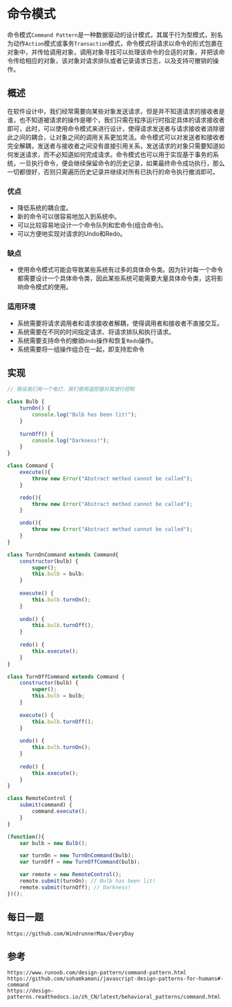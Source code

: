 # 命令模式
命令模式`Command Pattern`是一种数据驱动的设计模式，其属于行为型模式，别名为动作`Action`模式或事务`Transaction`模式，命令模式将请求以命令的形式包裹在对象中，并传给调用对象，调用对象寻找可以处理该命令的合适的对象，并把该命令传给相应的对象，该对象对请求排队或者记录请求日志，以及支持可撤销的操作。

## 概述
在软件设计中，我们经常需要向某些对象发送请求，但是并不知道请求的接收者是谁，也不知道被请求的操作是哪个，我们只需在程序运行时指定具体的请求接收者即可，此时，可以使用命令模式来进行设计，使得请求发送者与请求接收者消除彼此之间的耦合，让对象之间的调用关系更加灵活。命令模式可以对发送者和接收者完全解耦，发送者与接收者之间没有直接引用关系，发送请求的对象只需要知道如何发送请求，而不必知道如何完成请求。命令模式也可以用于实现基于事务的系统，一旦执行命令，便会继续保留命令的历史记录，如果最终命令成功执行，那么一切都很好，否则只需遍历历史记录并继续对所有已执行的命令执行撤消即可。

### 优点
* 降低系统的耦合度。
* 新的命令可以很容易地加入到系统中。
* 可以比较容易地设计一个命令队列和宏命令(组合命令)。
* 可以方便地实现对请求的Undo和Redo。

### 缺点
* 使用命令模式可能会导致某些系统有过多的具体命令类。因为针对每一个命令都需要设计一个具体命令类，因此某些系统可能需要大量具体命令类，这将影响命令模式的使用。

### 适用环境
* 系统需要将请求调用者和请求接收者解耦，使得调用者和接收者不直接交互。
* 系统需要在不同的时间指定请求、将请求排队和执行请求。
* 系统需要支持命令的撤销`Undo`操作和恢复`Redo`操作。
* 系统需要将一组操作组合在一起，即支持宏命令

## 实现

```javascript
// 假设我们有一个电灯，我们使用遥控器对其进行控制

class Bulb {
    turnOn() {
        console.log("Bulb has been lit!");
    }
    
    turnOff() {
        console.log("Darkness!");
    }
}

class Command {
    execute(){
        throw new Error("Abstract method cannot be called");
    }

    redo(){
        throw new Error("Abstract method cannot be called");
    }

    undo(){
        throw new Error("Abstract method cannot be called");
    }
}

class TurnOnCommand extends Command{
    constructor(bulb) {
        super();
        this.bulb = bulb;
    }
    
    execute() {
        this.bulb.turnOn();
    }
    
    undo() {
        this.bulb.turnOff();
    }
    
    redo() {
        this.execute();
    }
}

class TurnOffCommand extends Command {
    constructor(bulb) {
        super();
        this.bulb = bulb;
    }
    
    execute() {
        this.bulb.turnOff();
    }
    
    undo() {
        this.bulb.turnOn();
    }
    
    redo() {
        this.execute();
    }
}

class RemoteControl {
    submit(command) {
        command.execute();
    }
}

(function(){
    var bulb = new Bulb();

    var turnOn = new TurnOnCommand(bulb);
    var turnOff = new TurnOffCommand(bulb);

    var remote = new RemoteControl();
    remote.submit(turnOn); // Bulb has been lit!
    remote.submit(turnOff); // Darkness!
})();
```


## 每日一题

```
https://github.com/WindrunnerMax/EveryDay
```

## 参考

```
https://www.runoob.com/design-pattern/command-pattern.html
https://github.com/sohamkamani/javascript-design-patterns-for-humans#-command
https://design-patterns.readthedocs.io/zh_CN/latest/behavioral_patterns/command.html
```

